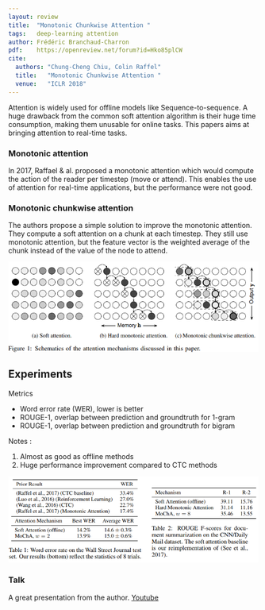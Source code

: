 ```yaml
---
layout: review
title:  "Monotonic Chunkwise Attention "
tags:   deep-learning attention
author: Frédéric Branchaud-Charron
pdf:    https://openreview.net/forum?id=Hko85plCW
cite:
  authors: "Chung-Cheng Chiu, Colin Raffel"
  title:   "Monotonic Chunkwise Attention "
  venue:   "ICLR 2018"
---
```




Attention is widely used for offline models like Sequence-to-sequence. A huge drawback from the common soft attention algorithm is their huge time consumption, making them unusable for online tasks. This papers aims at bringing attention to real-time tasks.


### Monotonic attention
In 2017, Raffael & al. proposed a monotonic attention which would compute the action of the reader per timestep (move or attend). This enables the use of attention for real-time applications, but the performance were not good.


### Monotonic chunkwise attention
The authors propose a simple solution to improve the monotonic attention. They compute a soft attention on a chunk at each timestep. They still use monotonic attention, but the feature vector is the weighted average of the chunk instead of the value of the node to attend.

![](/deep-learning/images/monotonic/fig1.png)

## Experiments

Metrics
* Word error rate (WER), lower is better
* ROUGE-1, overlap between prediction and groundtruth for 1-gram
* ROUGE-1, overlap between prediction and groundtruth for bigram

Notes :
1. Almost as good as offline methods
2. Huge performance improvement compared to CTC methods

![](/deep-learning/images/monotonic/table12.png)


### Talk

A great presentation from the author.
[Youtube](https://www.youtube.com/watch?v=YtHjmm9Cx3s)
